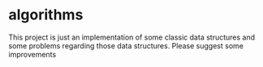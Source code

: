 # algorithms

This project is just an implementation of some classic data structures and some problems regarding those data structures.
Please suggest some improvements

